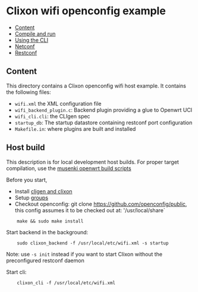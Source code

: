 # Clixon wifi openconfig example

  * [Content](#content)
  * [Compile and run](#compile)
  * [Using the CLI](#using-the-cli)
  * [Netconf](#netconf)	
  * [Restconf](#restconf)
  
## Content

This directory contains a Clixon openconfig wifi host example. It contains the following files:
* `wifi.xml` the XML configuration file
* `wifi_backend_plugin.c`: Backend plugin providing a glue to Openwrt UCI
* `wifi_cli.cli`: the CLIgen spec
* `startup_db`: The startup datastore containing restconf port configuration
* `Makefile.in`: where plugins are built and installed

## Host build

This description is for local development host builds. For proper target
compilation, use the [musenki openwrt build scripts](../../musenki-openwrt)

Before you start,
* Install [cligen and clixon](https://clixon-docs.readthedocs.io/en/latest/install.html)
* Setup [groups](https://github.com/clicon/clixon/blob/master/doc/FAQ.md#do-i-need-to-setup-anything)
* Checkout openconfig: git clone https://github.com/openconfig/public, this config assumes it to be checked out at: '/usr/local/share`

```
    make && sudo make install
```
Start backend in the background:
```
    sudo clixon_backend -f /usr/local/etc/wifi.xml -s startup
```
Note: use `-s init` instead if you want to start Clixon without the preconfigured restconf daemon

Start cli:
```
    clixon_cli -f /usr/local/etc/wifi.xml
```



